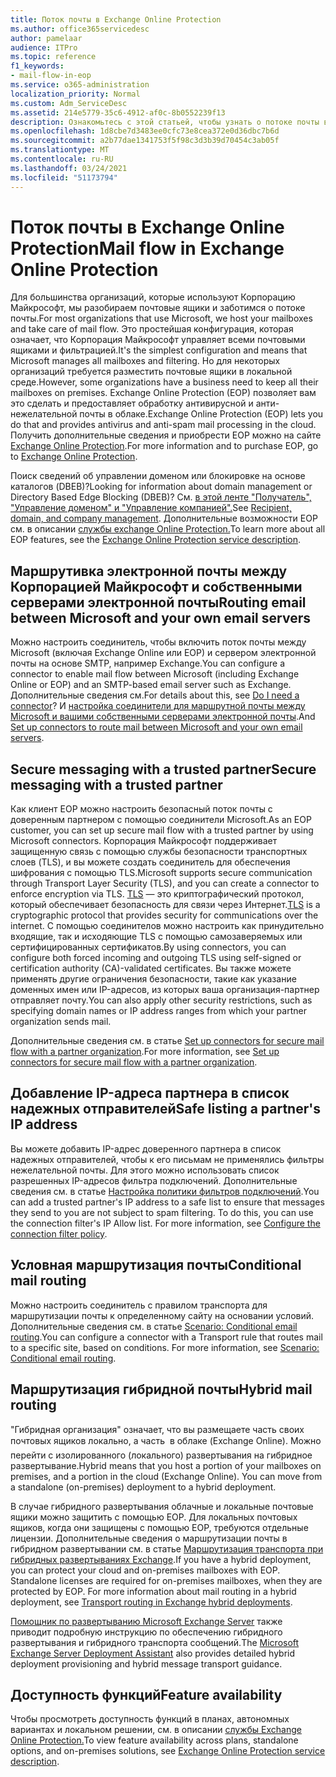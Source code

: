 ```yaml
---
title: Поток почты в Exchange Online Protection
ms.author: office365servicedesc
author: pamelaar
audience: ITPro
ms.topic: reference
f1_keywords:
- mail-flow-in-eop
ms.service: o365-administration
localization_priority: Normal
ms.custom: Adm_ServiceDesc
ms.assetid: 214e5779-35c6-4912-af0c-8b0552239f13
description: Ознакомьтесь с этой статьей, чтобы узнать о потоке почты в Microsoft Exchange Online Protection (EOP).
ms.openlocfilehash: 1d8cbe7d3483ee0cfc73e8cea372e0d36dbc7b6d
ms.sourcegitcommit: a2b77dae1341753f5f98c3d3b39d70454c3ab05f
ms.translationtype: MT
ms.contentlocale: ru-RU
ms.lasthandoff: 03/24/2021
ms.locfileid: "51173794"
---
```

# <a name="mail-flow-in-exchange-online-protection"></a><span data-ttu-id="e6282-103">Поток почты в Exchange Online Protection</span><span class="sxs-lookup"><span data-stu-id="e6282-103">Mail flow in Exchange Online Protection</span></span>

<span data-ttu-id="e6282-104">Для большинства организаций, которые используют Корпорацию Майкрософт, мы разобираем почтовые ящики и заботимся о потоке почты.</span><span class="sxs-lookup"><span data-stu-id="e6282-104">For most organizations that use Microsoft, we host your mailboxes and take care of mail flow.</span></span> <span data-ttu-id="e6282-105">Это простейшая конфигурация, которая означает, что Корпорация Майкрософт управляет всеми почтовыми ящиками и фильтрацией.</span><span class="sxs-lookup"><span data-stu-id="e6282-105">It's the simplest configuration and means that Microsoft manages all mailboxes and filtering.</span></span> <span data-ttu-id="e6282-106">Но для некоторых организаций требуется разместить почтовые ящики в локальной среде.</span><span class="sxs-lookup"><span data-stu-id="e6282-106">However, some organizations have a business need to keep all their mailboxes on premises.</span></span> <span data-ttu-id="e6282-107">Exchange Online Protection (EOP) позволяет вам это сделать и предоставляет обработку антивирусной и анти-нежелательной почты в облаке.</span><span class="sxs-lookup"><span data-stu-id="e6282-107">Exchange Online Protection (EOP) lets you do that and provides antivirus and anti-spam mail processing in the cloud.</span></span> <span data-ttu-id="e6282-108">Получить дополнительные сведения и приобрести EOP можно на сайте [Exchange Online Protection](https://products.office.com/exchange/exchange-email-security-spam-protection).</span><span class="sxs-lookup"><span data-stu-id="e6282-108">For more information and to purchase EOP, go to [Exchange Online Protection](https://products.office.com/exchange/exchange-email-security-spam-protection).</span></span>
  
<span data-ttu-id="e6282-109">Поиск сведений об управлении доменом или блокировке на основе каталогов (DBEB)?</span><span class="sxs-lookup"><span data-stu-id="e6282-109">Looking for information about domain management or Directory Based Edge Blocking (DBEB)?</span></span> <span data-ttu-id="e6282-110">См. [в этой ленте "Получатель", "Управление доменом" и "Управление компанией".](recipient-domain-and-company-management.md)</span><span class="sxs-lookup"><span data-stu-id="e6282-110">See [Recipient, domain, and company management](recipient-domain-and-company-management.md).</span></span> <span data-ttu-id="e6282-111">Дополнительные возможности EOP см. в описании [службы exchange Online Protection.](exchange-online-protection-service-description.md)</span><span class="sxs-lookup"><span data-stu-id="e6282-111">To learn more about all EOP features, see the [Exchange Online Protection service description](exchange-online-protection-service-description.md).</span></span>
  
## <a name="routing-email-between-microsoft-and-your-own-email-servers"></a><span data-ttu-id="e6282-112">Маршрутивка электронной почты между Корпорацией Майкрософт и собственными серверами электронной почты</span><span class="sxs-lookup"><span data-stu-id="e6282-112">Routing email between Microsoft and your own email servers</span></span>

<span data-ttu-id="e6282-113">Можно настроить соединитель, чтобы включить поток почты между Microsoft (включая Exchange Online или EOP) и сервером электронной почты на основе SMTP, например Exchange.</span><span class="sxs-lookup"><span data-stu-id="e6282-113">You can configure a connector to enable mail flow between Microsoft (including Exchange Online or EOP) and an SMTP-based email server such as Exchange.</span></span> <span data-ttu-id="e6282-114">Дополнительные сведения см.</span><span class="sxs-lookup"><span data-stu-id="e6282-114">For details about this, see [Do I need a connector](/exchange/mail-flow-best-practices/use-connectors-to-configure-mail-flow/do-i-need-to-create-a-connector)?</span></span> <span data-ttu-id="e6282-115">И [настройка соединители для маршрутной почты между Microsoft и вашими собственными серверами электронной почты](/exchange/mail-flow-best-practices/use-connectors-to-configure-mail-flow/set-up-connectors-to-route-mail).</span><span class="sxs-lookup"><span data-stu-id="e6282-115">And [Set up connectors to route mail between Microsoft and your own email servers](/exchange/mail-flow-best-practices/use-connectors-to-configure-mail-flow/set-up-connectors-to-route-mail).</span></span>
  
## <a name="secure-messaging-with-a-trusted-partner"></a><span data-ttu-id="e6282-116">Secure messaging with a trusted partner</span><span class="sxs-lookup"><span data-stu-id="e6282-116">Secure messaging with a trusted partner</span></span>

<span data-ttu-id="e6282-117">Как клиент EOP можно настроить безопасный поток почты с доверенным партнером с помощью соединители Microsoft.</span><span class="sxs-lookup"><span data-stu-id="e6282-117">As an EOP customer, you can set up secure mail flow with a trusted partner by using Microsoft connectors.</span></span> <span data-ttu-id="e6282-118">Корпорация Майкрософт поддерживает защищенную связь с помощью службы безопасности транспортных слоев (TLS), и вы можете создать соединитель для обеспечения шифрования с помощью TLS.</span><span class="sxs-lookup"><span data-stu-id="e6282-118">Microsoft supports secure communication through Transport Layer Security (TLS), and you can create a connector to enforce encryption via TLS.</span></span> <span data-ttu-id="e6282-119">[TLS](/microsoft-365/compliance/exchange-online-uses-tls-to-secure-email-connections) — это криптографический протокол, который обеспечивает безопасность для связи через Интернет.</span><span class="sxs-lookup"><span data-stu-id="e6282-119">[TLS](/microsoft-365/compliance/exchange-online-uses-tls-to-secure-email-connections) is a cryptographic protocol that provides security for communications over the internet.</span></span> <span data-ttu-id="e6282-120">С помощью соединителов можно настроить как принудительно входящие, так и исходяющие TLS с помощью самозаверяемых или сертифицированных сертификатов.</span><span class="sxs-lookup"><span data-stu-id="e6282-120">By using connectors, you can configure both forced incoming and outgoing TLS using self-signed or certification authority (CA)-validated certificates.</span></span> <span data-ttu-id="e6282-121">Вы также можете применять другие ограничения безопасности, такие как указание доменных имен или IP-адресов, из которых ваша организация-партнер отправляет почту.</span><span class="sxs-lookup"><span data-stu-id="e6282-121">You can also apply other security restrictions, such as specifying domain names or IP address ranges from which your partner organization sends mail.</span></span> 
  
<span data-ttu-id="e6282-122">Дополнительные сведения см. в статье [Set up connectors for secure mail flow with a partner organization](/exchange/mail-flow-best-practices/use-connectors-to-configure-mail-flow/set-up-connectors-for-secure-mail-flow-with-a-partner).</span><span class="sxs-lookup"><span data-stu-id="e6282-122">For more information, see [Set up connectors for secure mail flow with a partner organization](/exchange/mail-flow-best-practices/use-connectors-to-configure-mail-flow/set-up-connectors-for-secure-mail-flow-with-a-partner).</span></span>
  
## <a name="safe-listing-a-partners-ip-address"></a><span data-ttu-id="e6282-123">Добавление IP-адреса партнера в список надежных отправителей</span><span class="sxs-lookup"><span data-stu-id="e6282-123">Safe listing a partner's IP address</span></span>

<span data-ttu-id="e6282-p105">Вы можете добавить IP-адрес доверенного партнера в список надежных отправителей, чтобы к его письмам не применялись фильтры нежелательной почты. Для этого можно использовать список разрешенных IP-адресов фильтра подключений. Дополнительные сведения см. в статье [Настройка политики фильтров подключений](/microsoft-365/security/office-365-security/configure-the-connection-filter-policy).</span><span class="sxs-lookup"><span data-stu-id="e6282-p105">You can add a trusted partner's IP address to a safe list to ensure that messages they send to you are not subject to spam filtering. To do this, you can use the connection filter's IP Allow list. For more information, see [Configure the connection filter policy](/microsoft-365/security/office-365-security/configure-the-connection-filter-policy).</span></span>
  
## <a name="conditional-mail-routing"></a><span data-ttu-id="e6282-127">Условная маршрутизация почты</span><span class="sxs-lookup"><span data-stu-id="e6282-127">Conditional mail routing</span></span>

<span data-ttu-id="e6282-p106">Можно настроить соединитель с правилом транспорта для маршрутизации почты к определенному сайту на основании условий. Дополнительные сведения см. в статье [Scenario: Conditional email routing](/exchange/mail-flow-best-practices/use-connectors-to-configure-mail-flow/conditional-mail-routing).</span><span class="sxs-lookup"><span data-stu-id="e6282-p106">You can configure a connector with a Transport rule that routes mail to a specific site, based on conditions. For more information, see [Scenario: Conditional email routing](/exchange/mail-flow-best-practices/use-connectors-to-configure-mail-flow/conditional-mail-routing).</span></span>
  
## <a name="hybrid-mail-routing"></a><span data-ttu-id="e6282-130">Маршрутизация гибридной почты</span><span class="sxs-lookup"><span data-stu-id="e6282-130">Hybrid mail routing</span></span>

<span data-ttu-id="e6282-p107">"Гибридная организация" означает, что вы размещаете часть своих почтовых ящиков локально, а часть  в облаке (Exchange Online). Можно перейти с изолированного (локального) развертывания на гибридное развертывание.</span><span class="sxs-lookup"><span data-stu-id="e6282-p107">Hybrid means that you host a portion of your mailboxes on premises, and a portion in the cloud (Exchange Online). You can move from a standalone (on-premises) deployment to a hybrid deployment.</span></span>
  
<span data-ttu-id="e6282-p108">В случае гибридного развертывания облачные и локальные почтовые ящики можно защитить с помощью EOP. Для локальных почтовых ящиков, когда они защищены с помощью EOP, требуются отдельные лицензии. Дополнительные сведения о маршрутизации почты в гибридном развертывании см. в статье [Маршрутизация транспорта при гибридных развертываниях Exchange](/exchange/transport-routing).</span><span class="sxs-lookup"><span data-stu-id="e6282-p108">If you have a hybrid deployment, you can protect your cloud and on-premises mailboxes with EOP. Standalone licenses are required for on-premises mailboxes, when they are protected by EOP. For more information about mail routing in a hybrid deployment, see [Transport routing in Exchange hybrid deployments](/exchange/transport-routing).</span></span>
  
<span data-ttu-id="e6282-136">[Помощник по развертыванию Microsoft Exchange Server](/exchange/exchange-deployment-assistant) также приводит подробную инструкцию по обеспечению гибридного развертывания и гибридного транспорта сообщений.</span><span class="sxs-lookup"><span data-stu-id="e6282-136">The [Microsoft Exchange Server Deployment Assistant](/exchange/exchange-deployment-assistant) also provides detailed hybrid deployment provisioning and hybrid message transport guidance.</span></span> 
  
## <a name="feature-availability"></a><span data-ttu-id="e6282-137">Доступность функций</span><span class="sxs-lookup"><span data-stu-id="e6282-137">Feature availability</span></span>

<span data-ttu-id="e6282-138">Чтобы просмотреть доступность функций в планах, автономных вариантах и локальном решении, см. в описании [службы Exchange Online Protection.](exchange-online-protection-service-description.md)</span><span class="sxs-lookup"><span data-stu-id="e6282-138">To view feature availability across plans, standalone options, and on-premises solutions, see [Exchange Online Protection service description](exchange-online-protection-service-description.md).</span></span>
